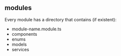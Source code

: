 ## modules
Every module has a directory that contains (if existent):
- module-name.module.ts
- components
- enums
- models
- services
